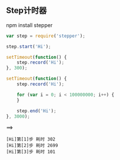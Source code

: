## Step计时器

npm install stepper

```javascript
var step = require('stepper');

step.start('Hi');

setTimeout(function() {
    step.record('Hi');
}, 300);

setTimeout(function() {
    step.record('Hi');

    for (var i = 0; i < 100000000; i++) {
    }

    step.end('Hi');
}, 3000);
```

==>

```
[Hi]第[1]步 耗时 302
[Hi]第[2]步 耗时 2699
[Hi]第[3]步 耗时 101
```